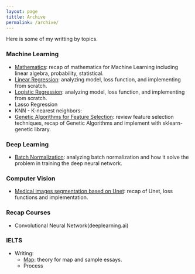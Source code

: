```yaml
---
layout: page
tittle: Archive
permalink: /archive/
---
```

Here is some of my writting by topics.

### **Machine Learning**  
* [Mathematics](https://khangdltuit.github.io/Mathematics-for-Machine-Learning/): recap of mathematics for Machine Learning including linear algebra, probability, statistical.
* [Linear Regression](https://khangdltuit.github.io/Linear-Regression/): analyzing model, loss function, and implementing from scratch.
* [Logistic Regression](https://khangdltuit.github.io/Logistic-Regression-for-Machine-Learning/): analyzing model, loss function, and implementing from scratch.
* Lasso Regression
* KNN - K-nearest neighbors: 
* [Genetic Algorithms for Feature Selection](https://khangdltuit.github.io/Feature-Selection/): review feature selection techniques, recap of Genetic Algorithms and implement with sklearn-genetic library.

### **Deep Learning**
* [Batch Normalization](https://khangdltuit.github.io/Batch-Normalization/): analyzing batch normalization and how it solve the problem in training the deep neural network.

### **Computer Vision**  
* [Medical images segmentation based on Unet](https://khangdltuit.github.io/Medical-images-segmentation-based-on-Unet/): recap of Unet, loss functions and implementation.
  
### **Recap Courses**  
* Convolutional Neural Network(deeplearning.ai)  
  
### **IELTS**
* Writing:
    * [Map](https://khangdltuit.github.io/Theory-for-MAP-and-sample-essays/): theory for map and sample essays. 
    * Process